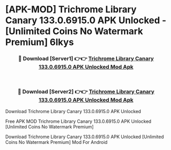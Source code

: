 # [APK-MOD] Trichrome Library Canary 133.0.6915.0 APK Unlocked - [Unlimited Coins No Watermark Premium] 6lkys



<div align="center">
<h3>🔴 Download [Server1] 👉👉 <a href="https://momento.my/?title=Trichrome_Library_Canary_133.0.6915.0_APK_Unlocked">Trichrome Library Canary 133.0.6915.0 APK Unlocked Mod Apk</a></h3><br>

<h3>🔴 Download [Server2] 👉👉 <a href="https://momento.my/?title=Trichrome_Library_Canary_133.0.6915.0_APK_Unlocked">Trichrome Library Canary 133.0.6915.0 APK Unlocked Mod Apk</a></h3>
</div>



Download Trichrome Library Canary 133.0.6915.0 APK Unlocked 

Free APK MOD Trichrome Library Canary 133.0.6915.0 APK Unlocked [Unlimited Coins No Watermark Premium]

Download Trichrome Library Canary 133.0.6915.0 APK Unlocked [Unlimited Coins No Watermark Premium] Mod For Android
